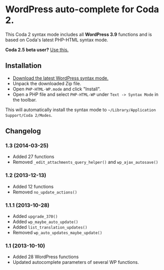 # WordPress auto-complete for Coda 2.

This Coda 2 syntax mode includes all __WordPress 3.9__ functions and is based on Coda's latest PHP-HTML syntax mode.

**Coda 2.5 beta user?** [Use this.](https://github.com/tillkruess/Coda-WordPress-Mode/tree/codacompletion)

## Installation

* [Download the latest WordPress syntax mode.](https://github.com/tillkruess/Coda-WordPress-Mode/archive/master.zip)
* Unpack the downloaded Zip file.
* Open `PHP-HTML-WP.mode` and click "Install".
* Open a PHP file and select `PHP-HTML-WP` under `Text -> Syntax Mode` in the toolbar.

This will automatically install the syntax mode to `~/Library/Application Support/Coda 2/Modes`.

## Changelog

### 1.3 (2014-03-25)

  - Added 27 functions
  - Removed `_edit_attachments_query_helper()` and `wp_ajax_autosave()`

### 1.2 (2013-12-13)

  - Added 12 functions
  - Removed `no_update_actions()`

### 1.1.1 (2013-10-28)

  - Added `upgrade_370()`
  - Added `wp_maybe_auto_update()`
  - Added `list_translation_updates()`
  - Removed `wp_auto_updates_maybe_update()`

### 1.1 (2013-10-10)

  - Added 28 WordPress functions
  - Updated autocomplete parameters of several WP functions.
